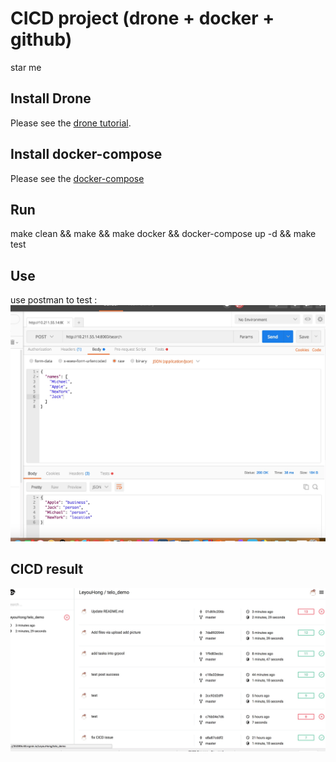 # CICD project (drone + docker + github)

star me

## Install Drone

Please see the [drone tutorial](https://github.com/go-training/drone-tutorial).

## Install docker-compose
Please see the [docker-compose](https://docs.docker.com/compose/install/#prerequisites)
## Run

make clean && make && make docker && docker-compose up -d && make test

## Use

use postman to test :
![result](https://raw.githubusercontent.com/LeyouHong/telo_demo/master/result.png)

## CICD result
![result](https://raw.githubusercontent.com/LeyouHong/telo_demo/master/cicd.png)
